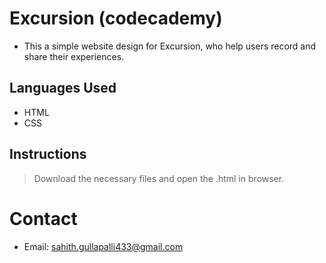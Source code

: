 # Excursion (codecademy)
+ This a simple website design for Excursion, who help users record and share their experiences.
## Languages Used
+ HTML
+ CSS
## Instructions
>   Download the necessary files and open the .html in browser.
# Contact
+ Email: sahith.gullapalli433@gmail.com